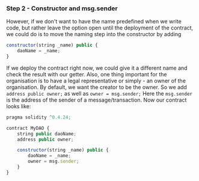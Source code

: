 ### Step 2 - Constructor and msg.sender

However, if we don't want to have the name predefined when we write code, but rather leave the option open until the deployment of the contract, we could do is to move the naming step into the constructor by adding

```javascript
constructor(string _name) public {
    daoName = _name;
}
```

If we deploy the contract right now, we could give it a different name and check the result with our getter.
Also, one thing important for the organisation is to have a legal representative or simply - an owner of the organisation. By default, we want the creator to be the owner. So we add `address public owner;` as well as `owner = msg.sender;` Here the `msg.sender` is the address of the sender of a message/transaction.
Now our contract looks like:

```javascript
pragma solidity ^0.4.24;

contract MyDAO {
    string public daoName;
    address public owner;

    constructor(string _name) public {
        daoName = _name;
        owner = msg.sender;
    }
}
```

